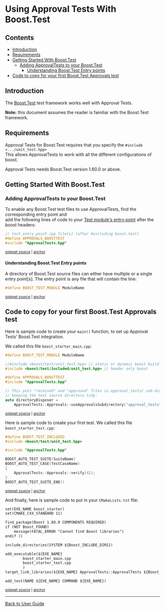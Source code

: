 <a id="top"></a>

# Using Approval Tests With Boost.Test

<!-- toc -->
## Contents

  * [Introduction](#introduction)
  * [Requirements](#requirements)
  * [Getting Started With Boost.Test](#getting-started-with-boosttest)
    * [Adding ApprovalTests to your Boost.Test](#adding-approvaltests-to-your-boosttest)
      * [Understanding Boost.Test Entry points](#understanding-boosttest-entry-points)
  * [Code to copy for your first Boost.Test Approvals test](#code-to-copy-for-your-first-boosttest-approvals-test)<!-- endToc -->

## Introduction

The [Boost.Test](https://www.boost.org/doc/libs/1_72_0/libs/test/doc/html/index.html) test framework works well with Approval Tests.

**Note:** this document assumes the reader is familiar with the Boost.Test framework.

## Requirements

Approval Tests for Boost.Test requires that you specify the `#include <.../unit_test.hpp>`  
This allows ApprovalTests to work with all the different configurations of boost.  

Approval Tests needs Boost.Test version 1.60.0 or above.

## Getting Started With Boost.Test

### Adding ApprovalTests to your Boost.Test

To enable any Boost.Test test files to use ApprovalTests,
find the corresponding entry point and  
add the following lines of code to your [Test module's entry point](https://www.boost.org/doc/libs/1_72_0/libs/test/doc/html/boost_test/adv_scenarios/entry_point_overview.html) 
after the boost headers:

<!-- snippet: boost_test_main -->
<a id='snippet-boost_test_main'></a>
```cpp
// test_entry_point.cpp file[s] (after #including boost.test)
#define APPROVALS_BOOSTTEST
#include "ApprovalTests.hpp"
```
<sup><a href='/tests/Boost_Tests/main.cpp#L8-L12' title='Snippet source file'>snippet source</a> | <a href='#snippet-boost_test_main' title='Start of snippet'>anchor</a></sup>
<!-- endSnippet -->

#### Understanding Boost.Test Entry points

A directory of Boost.Test source files can either have multiple or a single entry point[s]. 
The entry point is any file that will contain the line:

<!-- snippet: boost_test_entry_point -->
<a id='snippet-boost_test_entry_point'></a>
```cpp
#define BOOST_TEST_MODULE ModuleName
```
<sup><a href='/tests/Boost_Tests/main.cpp#L1-L3' title='Snippet source file'>snippet source</a> | <a href='#snippet-boost_test_entry_point' title='Start of snippet'>anchor</a></sup>
<!-- endSnippet -->

## Code to copy for your first Boost.Test Approvals test

Here is sample code to create your `main()` function, to set up Approval Tests' Boost.Test integration.

We called this file `boost_starter_main.cpp`:

<!-- snippet: boost_starter_main.cpp -->
<a id='snippet-boost_starter_main.cpp'></a>
```cpp
#define BOOST_TEST_MODULE ModuleName

//#include <boost/test/unit_test.hpp> // static or dynamic boost build
#include <boost/test/included/unit_test.hpp> // header only boost

#define APPROVALS_BOOSTTEST
#include "ApprovalTests.hpp"

// This puts "received" and "approved" files in approval_tests/ sub-directory,
// keeping the test source directory tidy:
auto directoryDisposer =
    ApprovalTests::Approvals::useApprovalsSubdirectory("approval_tests");
```
<sup><a href='/examples/boost_starter/boost_starter_main.cpp#L1-L12' title='Snippet source file'>snippet source</a> | <a href='#snippet-boost_starter_main.cpp' title='Start of snippet'>anchor</a></sup>
<!-- endSnippet -->

Here is sample code to create your first test. We called this file `boost_starter_test.cpp`:

<!-- snippet: boost_starter_test.cpp -->
<a id='snippet-boost_starter_test.cpp'></a>
```cpp
#define BOOST_TEST_INCLUDED
#include <boost/test/unit_test.hpp>

#include "ApprovalTests.hpp"

BOOST_AUTO_TEST_SUITE(SuiteName)
BOOST_AUTO_TEST_CASE(TestCaseName)
{
    ApprovalTests::Approvals::verify(42);
}
BOOST_AUTO_TEST_SUITE_END()
```
<sup><a href='/examples/boost_starter/boost_starter_test.cpp#L1-L11' title='Snippet source file'>snippet source</a> | <a href='#snippet-boost_starter_test.cpp' title='Start of snippet'>anchor</a></sup>
<!-- endSnippet -->

And finally, here is sample code to put in your `CMakeLists.txt` file:

<!-- snippet: boost_starter_cmake -->
<a id='snippet-boost_starter_cmake'></a>
```txt
set(EXE_NAME boost_starter)
set(CMAKE_CXX_STANDARD 11)

find_package(Boost 1.60.0 COMPONENTS REQUIRED)
if (NOT Boost_FOUND)
    message(FATAL_ERROR "Cannot find Boost libraries")
endif ()

include_directories(SYSTEM ${Boost_INCLUDE_DIRS})

add_executable(${EXE_NAME}
        boost_starter_main.cpp
        boost_starter_test.cpp
        )
target_link_libraries(${EXE_NAME} ApprovalTests::ApprovalTests ${Boost_LIBRARIES})

add_test(NAME ${EXE_NAME} COMMAND ${EXE_NAME})
```
<sup><a href='/examples/boost_starter/CMakeLists.txt#L16-L36' title='Snippet source file'>snippet source</a> | <a href='#snippet-boost_starter_cmake' title='Start of snippet'>anchor</a></sup>
<!-- endSnippet -->

---

[Back to User Guide](/doc/README.md#top)

